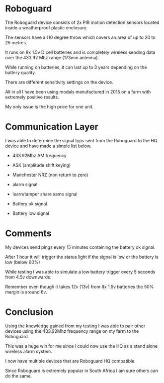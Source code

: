 # Roboguard

The Roboguard device consists of 2x PIR motion detection sensors located inside a weatherproof plastic enclosure.

The sensors have a 110 degree throw which covers an area of up to 20 to 25 metres.

It runs on 8x 1.5v D cell batteries and is completely wireless sending data over the 433.92 Mhz range (173mm antenna).

While running on batteries, it can last up to 3 years depending on the battery quality.

There are different sensitivity settings on the device.

All in all I have been using modals manufactured in 2015 on a farm with extremely positive results.

My only issue is the high price for one unit.

# Communication Layer

I was able to determine the signal typs sent from the Roboguard to the HQ device and have made a simple list below.

- 433.92Mhz AM frequency
- ASK (amplitude shift keying)
- Manchester NRZ (non return to zero)

- alarm signal
- learn/tamper share same signal
- Battery ok signal
- Battery low signal

# Comments

My devices send pings every 15 minutes containing the battery ok signal.

After 1 hour it will trigger the status light if the signal is low or the battery is low (below 60%)

While testing I was able to simulate a low battery trigger every 5 seconds from 4.5v downwards.

Remember even though it takes 12v (13v) from 8x 1.5v batteries the 50% margin is around 6v.

# Conclusion

Using the knowledge gained from my testing I was able to pair other devices using the 433.92Mhz frequency range on my farm to the Roboguard.

This was a huge win for me since I could now use the HQ as a stand alone wireless alarm system.

I now have multiple devices that are Roboguard HQ compatible.

Since Roboguard is extremely popular in South Africa I am sure others can do the same.



